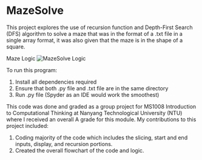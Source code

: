 # MazeSolve
This project explores the use of recursion function and Depth-First Search (DFS) algorithm to solve a maze that was in the format of a .txt file in a single array format, it was also given that the maze is in the shape of a square.

Maze Logic
![MazeSolve Logic](https://github.com/nigelmaxwee/MazeSolve/assets/122780978/2acbbf89-cf4e-4e53-ae4e-96d1b1ef4b07)

To run this program:
1. Install all dependencies required
2. Ensure that both .py file and .txt file are in the same directory
3. Run .py file (Spyder as an IDE would work the smoothest) 

This code was done and graded as a group project for MS1008 Introduction to Computational Thinking at Nanyang Technological University (NTU) where I received an overall A grade for this module.
My contributions to this project included:
1. Coding majority of the code which includes the slicing, start and end inputs, display, and recursion portions.
2. Created the overall flowchart of the code and logic.
